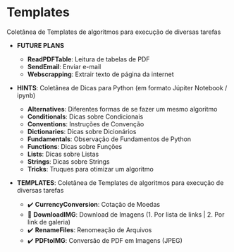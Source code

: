 # Templates
Coletânea de Templates de algoritmos para execução de diversas tarefas

- **FUTURE PLANS**
  - **ReadPDFTable**: Leitura de tabelas de PDF
  - **SendEmail**: Enviar e-mail
  - **Webscrapping**: Extrair texto de página da internet

- **HINTS**: Coletânea de Dicas para Python (em formato Júpiter Notebook / ipynb)
  - **Alternatives**: Diferentes formas de se fazer um mesmo algoritmo
  - **Conditionals**: Dicas sobre Condicionais
  - **Conventions**: Instruções de Convenção
  - **Dictionaries**: Dicas sobre Dicionários
  - **Fundamentals**: Observação de Fundamentos de Python
  - **Functions**: Dicas sobre Funções
  - **Lists**: Dicas sobre Listas
  - **Strings**: Dicas sobre Strings
  - **Tricks**: Truques para otimizar um algoritmo

- **TEMPLATES**: Coletânea de Templates de algoritmos para execução de diversas tarefas
  - :heavy_check_mark: **CurrencyConversion**: Cotação de Moedas
  - :construction: **DownloadIMG**: Download de Imagens (1. Por lista de links | 2. Por link de galeria)
  - :heavy_check_mark: **RenameFiles**: Renomeação de Arquivos
  - :heavy_check_mark: **PDFtoIMG**: Conversão de PDF em Imagens (JPEG)
